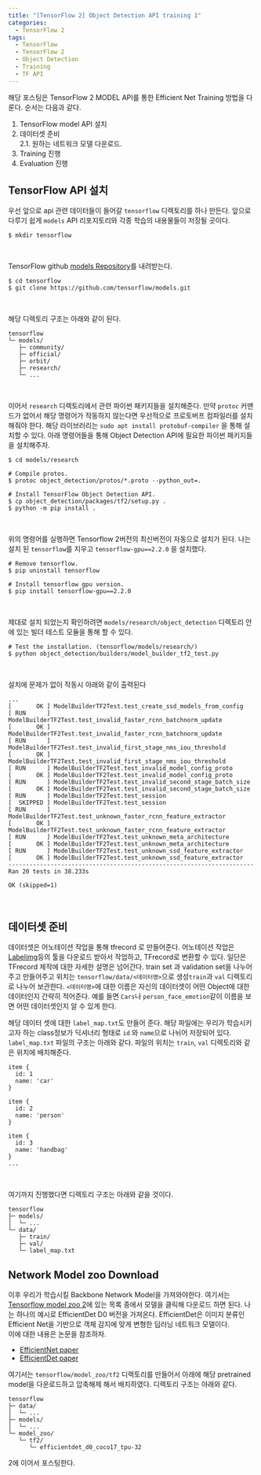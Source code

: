 ```yaml
---
title: "[TensorFlow 2] Object Detection API training 1"
categories:
  - TensorFlow 2
tags:
  - TensorFlow
  - TensorFlow 2
  - Object Detection
  - Training
  - TF API
---
```


해당 포스팅은 TensorFlow 2 MODEL API를 통한 Efficient Net Training 방법을 다룬다.
순서는 다음과 같다.  
1. TensorFlow model API 설치
2. 데이터셋 준비  
    2.1. 원하는 네트워크 모델 다운로드.
3. Training 진행
4. Evaluation 진행

## TensorFlow API 설치 
우선 앞으로 api 관련 데이터들이 들어갈 `tensorflow` 디렉토리를 하나 만든다. 
앞으로 다루기 쉽게 `models` API 리포지토리와 각종 학습의 내용물들이 저장될 곳이다.
```shell script
$ mkdir tensorflow
```
<br>

TensorFlow github [models Repository](https://github.com/tensorflow/models )를 내려받는다.
```shell script
$ cd tensorflow
$ git clone https://github.com/tensorflow/models.git
``` 
<br>

해당 디렉토리 구조는 아래와 같이 된다.
```
tensorflow
└─ models/
   ├─ community/
   ├─ official/
   ├─ orbit/
   ├─ research/
   └─ ...
```
<br>  
  
이어서 `research` 디렉토리에서 관련 파이썬 패키지들을 설치해준다. 만약 `protoc` 커맨드가 없어서 해당 명령어가 작동하지 않는다면 우선적으로 
프로토버프 컴파일러를 설치해줘야 한다. 해당 라이브러리는 `sudo apt install protobuf-compiler` 을 통해 설치할 수 있다. 아래 명령어들을 
통해 Object Detection API에 필요한 파이썬 패키지들을 설치해주자.
```shell script
$ cd models/research

# Compile protos.
$ protoc object_detection/protos/*.proto --python_out=.

# Install TensorFlow Object Detection API.
$ cp object_detection/packages/tf2/setup.py .
$ python -m pip install .
```
<br>

위의 명령어를 실행하면 Tensorflow 2버전의 최신버전이 자동으로 설치가 된다. 나는 설치 된 `tensorflow`를 지우고 `tensorflow-gpu==2.2.0` 을 설치했다. 
```shell script
# Remove tensorflow.
$ pip uninstall tensorflow

# Install tensorflow gpu version.
$ pip install tensorflow-gpu==2.2.0
```
<br>

제대로 설치 되었는지 확인하려면 `models/research/object_detection` 디렉토리 안에 있는 빌더 테스트 모듈을 통해 할 수 있다.
```shell script
# Test the installation. (tensorflow/models/research/)
$ python object_detection/builders/model_builder_tf2_test.py
```
<br>

설치에 문제가 없이 작동시 아래와 같이 출력된다
```shell script
...
[       OK ] ModelBuilderTF2Test.test_create_ssd_models_from_config
[ RUN      ] ModelBuilderTF2Test.test_invalid_faster_rcnn_batchnorm_update
[       OK ] ModelBuilderTF2Test.test_invalid_faster_rcnn_batchnorm_update
[ RUN      ] ModelBuilderTF2Test.test_invalid_first_stage_nms_iou_threshold
[       OK ] ModelBuilderTF2Test.test_invalid_first_stage_nms_iou_threshold
[ RUN      ] ModelBuilderTF2Test.test_invalid_model_config_proto
[       OK ] ModelBuilderTF2Test.test_invalid_model_config_proto
[ RUN      ] ModelBuilderTF2Test.test_invalid_second_stage_batch_size
[       OK ] ModelBuilderTF2Test.test_invalid_second_stage_batch_size
[ RUN      ] ModelBuilderTF2Test.test_session
[  SKIPPED ] ModelBuilderTF2Test.test_session
[ RUN      ] ModelBuilderTF2Test.test_unknown_faster_rcnn_feature_extractor
[       OK ] ModelBuilderTF2Test.test_unknown_faster_rcnn_feature_extractor
[ RUN      ] ModelBuilderTF2Test.test_unknown_meta_architecture
[       OK ] ModelBuilderTF2Test.test_unknown_meta_architecture
[ RUN      ] ModelBuilderTF2Test.test_unknown_ssd_feature_extractor
[       OK ] ModelBuilderTF2Test.test_unknown_ssd_feature_extractor
----------------------------------------------------------------------
Ran 20 tests in 38.233s

OK (skipped=1)
```
<br>  

## 데이터셋 준비 
데이터셋은 어노테이션 작업을 통해 tfrecord 로 만들어준다. 어노테이션 작업은 [Labelimg](https://github.com/tzutalin/labelImg )등의 툴을
다운로드 받아서 작업하고, TFrecord로 변환할 수 있다. 일단은 TFrecord 제작에 대한 자세한 설명은 넘어간다. train set 과 validation set을
나누어주고 만들어주고 위치는 `tensorflow/data/<데이터명>`으로 생성`train`과 `val` 디렉토리로 나누어 보관한다. `<데이터명>`에 대한 이름은 자신의
데이터셋이 어떤 Object에 대한 데이터인지 간략히 적어준다. 예를 들면 `Cars`나 `person_face_emotion`같이 이름을 보면 어떤 데이터셋인지 알 수 
있게 한다.<br>

해당 데이터 셋에 대한 `label_map.txt`도 만들어 준다. 해당 파일에는 우리가 학습시키고자 하는 class정보가 딕셔너리 형태로 `id` 와 `name`으로
 나뉘어 저장되어 있다. `label_map.txt` 파일의 구조는 아래와 같다. 파일의 위치는 `train`, `val` 디렉토리와 같은 위치에 배치해준다.
```shell script
item {
  id: 1
  name: 'car'
}

item {
  id: 2
  name: 'person'
}

item {
  id: 3
  name: 'handbag'
}
...

```
<br>

여기까지 진행했다면 디렉토리 구조는 아래와 같을 것이다.
```shell script
tensorflow
├─ models/
│  └─ ...
└─ data/
   ├─ train/
   ├─ val/
   └─ label_map.txt
```

## Network Model zoo Download
이후 우리가 학습시킬 Backbone Network Model을 가져와야한다. 여기서는 [Tensorflow model zoo 2](https://github.com/tensorflow/models/blob/master/research/object_detection/g3doc/tf2_detection_zoo.md )에
있는 목록 중에서 모델을 클릭해 다운로드 하면 된다. 나는 하나의 예시로 EfficientDet D0 버전을 가져온다. EfficientDet은 이미지 분류인 
Efficient Net을 기반으로 객체 감지에 맞게 변형한 딥러닝 네트워크 모델이다.   
이에 대한 내용은 논문을 참조하자.
 - [EfficientNet paper](https://arxiv.org/abs/1905.11946)
 - [EfficientDet paper](https://arxiv.org/abs/1911.09070)

여기서는 `tensorflow/model_zoo/tf2` 디렉토리를 만들어서 아래에 해당 pretrained model을 다운로드하고 압축해제 해서 배치하였다. 디렉토리 구조는
아래와 같다. 
```shell script
tensorflow
├─ data/
│  └─ ...
├─ models/
│  └─ ...
└─ model_zoo/
   └─ tf2/
      └─ efficientdet_d0_coco17_tpu-32
```

2에 이어서 포스팅한다. 
